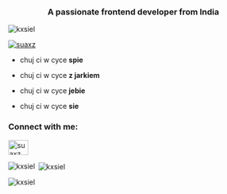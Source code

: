 <h3 align="center">A passionate frontend developer from India</h3>

<p align="left"> <img src="https://komarev.com/ghpvc/?username=kxsiel&label=Profile%20views&color=0e75b6&style=flat" alt="kxsiel" /> </p>

<p align="left"> <a href="https://twitter.com/suaxz" target="blank"><img src="https://img.shields.io/twitter/follow/suaxz?logo=twitter&style=for-the-badge" alt="suaxz" /></a> </p>

- chuj ci w cyce **spie**

- chuj ci w cyce **z jarkiem**

- chuj ci w cyce **jebie**

- chuj ci w cyce **sie**

<h3 align="left">Connect with me:</h3>
<p align="left">
<a href="https://twitter.com/suaxz" target="blank"><img align="center" src="https://raw.githubusercontent.com/rahuldkjain/github-profile-readme-generator/master/src/images/icons/Social/twitter.svg" alt="suaxz" height="30" width="40" /></a>
</p>

<p><img align="left" src="https://github-readme-stats.vercel.app/api/top-langs?username=kxsiel&show_icons=true&locale=en&layout=compact" alt="kxsiel" /></p>

<p>&nbsp;<img align="center" src="https://github-readme-stats.vercel.app/api?username=kxsiel&show_icons=true&locale=en" alt="kxsiel" /></p>

<p><img align="center" src="https://github-readme-streak-stats.herokuapp.com/?user=kxsiel&" alt="kxsiel" /></p>
